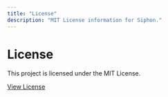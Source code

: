 ```yaml
---
title: "License"
description: "MIT License information for Siphon."
---
```


# License

This project is licensed under the MIT License.

[View License](../LICENSE)
